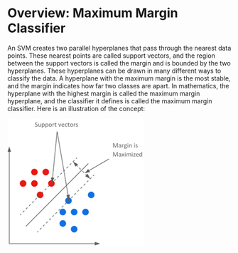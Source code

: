 # Overview: Maximum Margin Classifier

An SVM creates two parallel hyperplanes that pass through the nearest data points. These nearest points are called support vectors, and the region between the support vectors is called the margin and is bounded by the two hyperplanes. These hyperplanes can be drawn in many different ways to classify the data. A hyperplane with the maximum margin is the most stable, and the margin indicates how far two classes are apart. In mathematics, the hyperplane with the highest margin is called the maximum margin hyperplane, and the classifier it defines is called the maximum margin classifier. Here is an illustration of the concept:

![Maximum margin hyperplane illustration](<images/bh-pcmlai 16.3.png>)